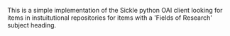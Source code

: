 This is a simple implementation of the Sickle python OAI client looking for items in instuitutional repositories for items with a 'Fields of Research' subject heading. 